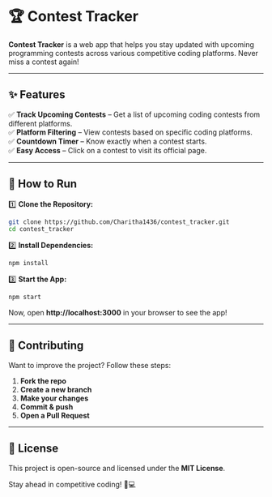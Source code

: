 # 🏆 Contest Tracker  

**Contest Tracker** is a web app that helps you stay updated with upcoming programming contests across various competitive coding platforms. Never miss a contest again!  

---

## ✨ Features  

✅ **Track Upcoming Contests** – Get a list of upcoming coding contests from different platforms.  
✅ **Platform Filtering** – View contests based on specific coding platforms.  
✅ **Countdown Timer** – Know exactly when a contest starts.  
✅ **Easy Access** – Click on a contest to visit its official page.  

---

## 🚀 How to Run  

1️⃣ **Clone the Repository:**  
   ```bash
   git clone https://github.com/Charitha1436/contest_tracker.git
   cd contest_tracker
   ```  
2️⃣ **Install Dependencies:**  
   ```bash
   npm install
   ```  
3️⃣ **Start the App:**  
   ```bash
   npm start
   ```  
Now, open **http://localhost:3000** in your browser to see the app!  

---

## 🤝 Contributing  

Want to improve the project? Follow these steps:  
1. **Fork the repo**  
2. **Create a new branch**  
3. **Make your changes**  
4. **Commit & push**  
5. **Open a Pull Request**  

---

## 📜 License  

This project is open-source and licensed under the **MIT License**.  

Stay ahead in competitive coding! 🚀💻  

